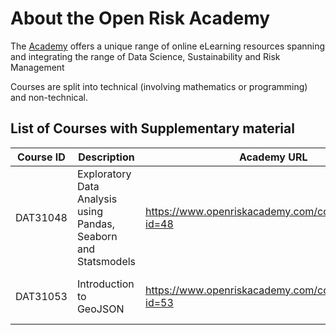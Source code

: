# About the Open Risk Academy

The [Academy](https://www.openriskacademy.com/) offers a unique range of online eLearning resources spanning and integrating the range of Data Science, Sustainability and Risk Management

Courses are split into technical (involving mathematics or programming) and non-technical.

## List of Courses with Supplementary material

| Course ID | Description | Academy URL | Repository |
|-----------|-------------|-------------|------------|
| DAT31048  | Exploratory Data Analysis using Pandas, Seaborn and Statsmodels | https://www.openriskacademy.com/course/view.php?id=48 | https://github.com/Open-Risk-Academy/Academy-Course-DAT31048 |
| DAT31053  | Introduction to GeoJSON | https://www.openriskacademy.com/course/view.php?id=53 | https://github.com/Open-Risk-Academy/Academy-Course-DAT31053 |
